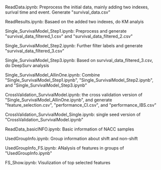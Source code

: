 ReadData.ipynb: Preprocess the initial data, mainly adding two indexes, surival time and event. Generate "survival_data.csv"

ReadResults.ipynb: Basaed on the added two indexes, do KM analyis

Single_SurvivalModel_Step1.ipynb: Preprocess and generate "survival_data_filtered_1.csv" and "survival_data_filtered_2.csv"

Single_SurvivalModel_Step2.ipynb: Further filter labels and generate "survival_data_filtered_3.csv"

Single_SurvivalModel_Step3.ipynb: Based on survival_data_filtered_3.csv, do DeepSurv analysis

Single_SurvivalModel_AllinOne.ipynb: Combine "Single_SurvivalModel_Step1.ipynb", "Single_SurvivalModel_Step2.ipynb", and "Single_SurvivalModel_Step3.ipynb"

CrossValidation_SurvivalModel.ipynb: the cross validation version of "Single_SurvivalModel_AllinOne.ipynb", and generate "feature_selection.csv", "performance_CI.csv", and "performance_IBS.csv"

CrossValidation_SurvivalModel_Single.ipynb: single seed version of "CrossValidation_SurvivalModel.ipynb"

ReadData_basicINFO.ipynb: Basic information of NACC samples

UsedGroupInfo.ipynb: Group information about shift and non-shift

UsedGroupInfo_FS.ipynb: ANalysis of features in groups of "UsedGroupInfo.ipynb"

FS_Show.ipynb: Visulization of top selected features
